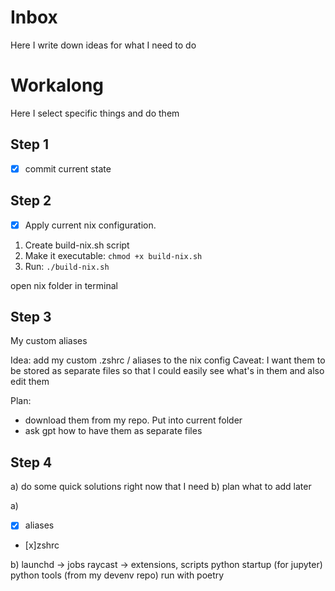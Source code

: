 # Inbox
Here I write down ideas for what I need to do

# Workalong
Here I select specific things and do them

## Step 1
- [x] commit current state

## Step 2
- [x] Apply current nix configuration. 

1. Create build-nix.sh script
2. Make it executable: `chmod +x build-nix.sh`
3. Run: `./build-nix.sh`

open nix folder in terminal

## Step 3
My custom aliases

Idea: add my custom .zshrc / aliases to the nix config
Caveat:
I want them to be stored as separate files so that I could easily see what's in them and also edit them

Plan:
- download them from my repo. Put into current folder
- ask gpt how to have them as separate files

## Step 4

a) do some quick solutions right now that I need
b) plan what to add later

a)
- [x] aliases
- [x]zshrc

b) 
launchd -> jobs
raycast -> extensions, scripts
python startup (for jupyter)
python tools (from my devenv repo)
run with poetry
